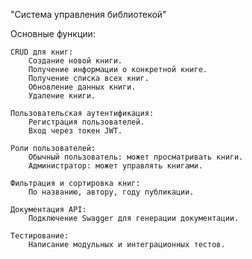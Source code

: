 "Система управления библиотекой" 

  Основные функции:

    CRUD для книг:
        Создание новой книги.
        Получение информации о конкретной книге.
        Получение списка всех книг.
        Обновление данных книги.
        Удаление книги.

    Пользовательская аутентификация:
        Регистрация пользователей.
        Вход через токен JWT.

    Роли пользователей:
        Обычный пользователь: может просматривать книги.
        Администратор: может управлять книгами.

    Фильтрация и сортировка книг:
        По названию, автору, году публикации.

    Документация API:
        Подключение Swagger для генерации документации.

    Тестирование:
        Написание модульных и интеграционных тестов.
